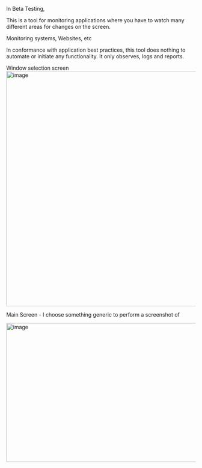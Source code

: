 In Beta Testing,

This is a tool for monitoring applications where you have to watch many different areas for changes on the screen. 

Monitoring systems, Websites, etc

In conformance with application best practices, this tool does nothing to automate or initiate any functionality. It only observes, logs and reports. 

Window selection screen
<img width="705" height="626" alt="image" src="https://github.com/user-attachments/assets/0a47a391-0581-4282-98c7-a1fad2cd80d2" />

Main Screen - I choose something generic to perform a screenshot of

<img width="1189" height="370" alt="image" src="https://github.com/user-attachments/assets/d7116df0-57d6-4ed6-b95f-e820fd54b380" />
